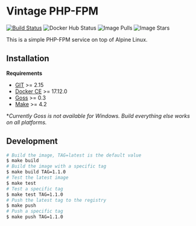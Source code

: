 # Vintage PHP-FPM

[![Build Status](https://travis-ci.org/ezmid/vintage-php-fpm.svg?branch=master)](https://travis-ci.org/ezmid/vintage-php-fpm) ![Docker Hub Status](https://img.shields.io/docker/build/ezmid/vintage-php-fpm.svg) ![Image Pulls](https://img.shields.io/docker/pulls/ezmid/vintage-php-fpm.svg) ![Image Stars](https://img.shields.io/docker/stars/ezmid/vintage-php-fpm.svg)


This is a simple PHP-FPM service on top of Alpine Linux.

## Installation

**Requirements**
- [GIT](https://git-scm.com/) >= 2.15
- [Docker CE](https://www.docker.com/) >= 17.12.0
- [Goss](https://github.com/aelsabbahy/goss) >= 0.3
- [Make](https://www.gnu.org/software/make/) >= 4.2

**Currently Goss is not available for Windows. Build everything else works on all platforms.*

## Development
```sh
# Build the image, TAG=latest is the default value
$ make build
# Build the image with a specific tag
$ make build TAG=1.1.0
# Test the latest image
$ make test
# Test a specific tag
$ make test TAG=1.1.0
# Push the latest tag to the registry
$ make push
# Push a specific tag
$ make push TAG=1.1.0
```
